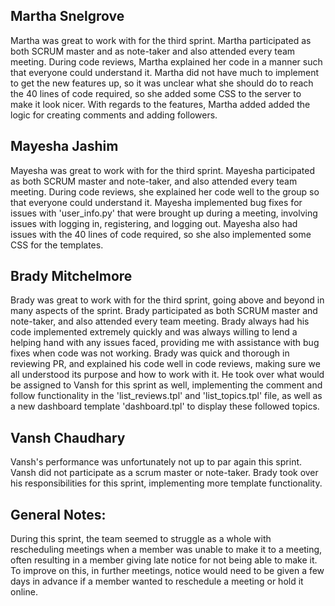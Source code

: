 ## Martha Snelgrove
Martha was great to work with for the third sprint. Martha participated as both SCRUM master and as note-taker and also attended every team meeting.  During code reviews, Martha explained her code in a manner such that everyone could understand it. Martha did not have much to implement to get the new features up, so it was unclear what she should do to reach the 40 lines of code required, so she added some CSS to the server to make it look nicer. With regards to the features, Martha added added the logic for creating comments and adding followers.

## Mayesha Jashim
Mayesha was great to work with for the third sprint. Mayesha participated as both SCRUM master and note-taker, and also attended every team meeting. During code reviews, she explained her code well to the group so that everyone could understand it. Mayesha implemented bug fixes for issues with 'user_info.py' that were brought up during a meeting, involving issues with logging in, registering, and logging out. Mayesha also had issues with the 40 lines of code required, so she also implemented some CSS for the templates.    

## Brady Mitchelmore
Brady was great to work with for the third sprint, going above and beyond in many aspects of the sprint. Brady participated as both SCRUM master and note-taker, and also attended every team meeting. Brady always had his code implemented extremely quickly and was always willing to lend a helping hand with any issues faced, providing me with assistance with bug fixes when code was not working. Brady was quick and thorough in reviewing PR, and explained his code well in code reviews, making sure we all understood its purpose and how to work with it. He took over what would be assigned to Vansh for this sprint as well, implementing the comment and follow functionality in the 'list_reviews.tpl' and 'list_topics.tpl' file, as well as a new dashboard template 'dashboard.tpl' to display these followed topics.

## Vansh Chaudhary
Vansh's performance was unfortunately not up to par again this sprint. Vansh did not participate as a scrum master or note-taker. Brady took over his responsibilities for this sprint, implementing more template functionality.

## General Notes:
During this sprint, the team seemed to struggle as a whole with rescheduling meetings when a member was unable to make it to a meeting, often resulting in a member giving late notice for not being able to make it. To improve on this, in further meetings, notice would need to be given a few days in advance if a member wanted to reschedule a meeting or hold it online.

